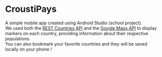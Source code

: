 # CroustiPays
A simple mobile app created using Android Studio (school project).  
We used both the [REST Countries API](https://restcountries.com/) and the [Google Maps API](https://developers.google.com/maps?hl=fr) to display markers on each country, providing information about their respective populations.  
You can also bookmark your favorite countries and they will be saved locally on your phone !
